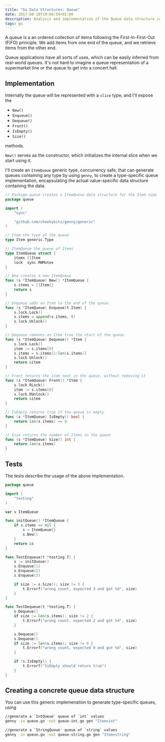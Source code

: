 ```yaml
---
title: "Go Data Structures: Queue"
date: 2017-08-10T19:04:59+02:00
description: Analysis and implementation of the Queue data structure in Go
tags: go
---
```


A queue is a an ordered collection of items following the First-In-First-Out (FIFO) principle. We add items from one end of the queue, and we retrieve items from the other end.

Queue applications have all sorts of uses, which can be easily inferred from real-world queues. It's not hard to imagine a queue representation of a supermarket line or the queue to get into a concert hall.

## Implementation

Internally the queue will be represented with a `slice` type, and I'll expose the

- `New()`
- `Enqueue()`
- `Dequeue()`
- `Front()`
- `IsEmpty()`
- `Size()`

methods.

`New()` serves as the constructor, which initializes the internal slice when we start using it.

I'll create an `ItemQueue` generic type, concurrency safe, that can generate queues containing any type by using `genny`, to create a type-specific queue implementation, encapsulating the actual value-specific data structure containing the data.

```go
// Package queue creates a ItemQueue data structure for the Item type
package queue

import (
    "sync"

    "github.com/cheekybits/genny/generic"
)

// Item the type of the queue
type Item generic.Type

// ItemQueue the queue of Items
type ItemQueue struct {
    items []Item
    lock  sync.RWMutex
}

// New creates a new ItemQueue
func (s *ItemQueue) New() *ItemQueue {
    s.items = []Item{}
    return s
}

// Enqueue adds an Item to the end of the queue
func (s *ItemQueue) Enqueue(t Item) {
    s.lock.Lock()
    s.items = append(s.items, t)
    s.lock.Unlock()
}

// Dequeue removes an Item from the start of the queue
func (s *ItemQueue) Dequeue() *Item {
    s.lock.Lock()
    item := s.items[0]
    s.items = s.items[1:len(s.items)]
    s.lock.Unlock()
    return &item
}

// Front returns the item next in the queue, without removing it
func (s *ItemQueue) Front() *Item {
    s.lock.RLock()
    item := s.items[0]
    s.lock.RUnlock()
    return &item
}

// IsEmpty returns true if the queue is empty
func (s *ItemQueue) IsEmpty() bool {
    return len(s.items) == 0
}

// Size returns the number of Items in the queue
func (s *ItemQueue) Size() int {
    return len(s.items)
}
```

## Tests

The tests describe the usage of the above implementation.

```go
package queue

import (
    "testing"
)

var s ItemQueue

func initQueue() *ItemQueue {
    if s.items == nil {
        s = ItemQueue{}
        s.New()
    }
    return &s
}

func TestEnqueue(t *testing.T) {
    s := initQueue()
    s.Enqueue(1)
    s.Enqueue(2)
    s.Enqueue(3)

    if size := s.Size(); size != 3 {
        t.Errorf("wrong count, expected 3 and got %d", size)
    }
}

func TestDequeue(t *testing.T) {
    s.Dequeue()
    if size := len(s.items); size != 2 {
        t.Errorf("wrong count, expected 2 and got %d", size)
    }

    s.Dequeue()
    s.Dequeue()
    if size := len(s.items); size != 0 {
        t.Errorf("wrong count, expected 0 and got %d", size)
    }

    if !s.IsEmpty() {
        t.Errorf("IsEmpty should return true")
    }
}
```

## Creating a concrete queue data structure

You can use this generic implemenation to generate type-specific queues, using

```bash
//generate a `IntQueue` queue of `int` values
genny -in queue.go -out queue-int.go gen "Item=int"

//generate a `StringQueue` queue of `string` values
genny -in queue.go -out queue-string.go gen "Item=string"
```

